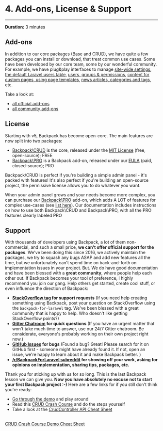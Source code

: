 # 4. Add-ons, License & Support

---

**Duration:** 3 minutes

<a name="add-ons"></a>
## Add-ons

In addition to our core packages (Base and CRUD), we have quite a few packages you can install or download, that treat common use cases. Some have been developed by our core team, some by our wonderful community. For example, we have plug&play interfaces to manage [site-wide settings](https://github.com/Laravel-Backpack/Settings), [the default Laravel users table](https://github.com/eduardoarandah/UserManager), [users, groups & permissions](https://github.com/Laravel-Backpack/PermissionManager), [content for custom pages, using page templates](https://github.com/Laravel-Backpack/PageManager), [news articles, categories and tags](https://github.com/Laravel-Backpack/NewsCRUD), etc.

Take a look at:
- [all official add-ons](/docs/{{version}}/add-ons-official)
- [all community add-ons](/docs/{{version}}/add-ons-community)

<a name="license"></a>
## License


Starting with v5, Backpack has become open-core. The main features are now split into two packages:

- [Backpack\CRUD](https://github.com/laravel-backpack/crud) is the core, released under the [MIT License](https://github.com/Laravel-Backpack/CRUD/blob/master/LICENSE.md) (free, open-source); <span class="badge badge-pill badge-success">FREE</span>
- [Backpack\PRO](https://backpackforlaravel.com/products/pro-for-unlimited-projects) is a Backpack add-on, released under our [EULA](https://backpackforlaravel.com/eula) (paid, closed-source); <span class="badge badge-pill badge-info">PRO</span>

Backpack\CRUD is perfect if you're building a simple admin panel - it's packed with features! It's also perfect if you're building an open-source project, the permissive license allows you to do whatever you want.

When your admin panel grows and your needs become more complex, you can purchase our [Backpack\PRO](https://backpackforlaravel.com/products/pro-for-unlimited-projects) add-on, which adds A LOT of features for complex use-cases (see [list here]([Backpack\Pro](https://backpackforlaravel.com/products/pro-for-unlimited-projects))). Our documentation includes instructions on how to use both Backpack\CRUD and Backpack\PRO, with all the PRO features clearly labeled <span class="badge badge-pill badge-info">PRO</span>


<a name="support"></a>
## Support

With thousands of developers using Backpack, a lot of them non-commercial, and such a small price, **we can't offer official support for the packages**. We've been doing this since 2016, we actively maintain the packages, we try to squash any bugs ASAP and add new features all the time, but we unfortunately can't spend time on back-and-forth on implementation issues in your project. But. We do have good documentation and have been blessed with a **great community**, where people help each other out. If Backpack becomes your tool of preference, I highly recommend you join our gang. Help others get started, create cool stuff, or even influence the direction of Backpack: 

- **[StackOverflow tag](https://stackoverflow.com/questions/tagged/backpack-for-laravel) for support requests** (If you need help creating something using Backpack, post your question on StackOverflow using the ```backpack-for-laravel``` tag. We've been blessed with a great community that is happy to help. Who doesn't like getting StackOverflow points?)
- **[Gitter Chatroom](https://gitter.im/BackpackForLaravel/Lobby) for quick questions** (If you have an urgent matter that won't take much time to answer, use our 24/7 Gitter chatroom. Be considerate, everyone's probably working on their own project right now.)
- **[GitHub Issues](https://github.com/laravel-backpack/) for bugs** (Found a bug? Great! Please search for it on GitHub first - someone might have already found it. If not, open an issue, we're happy to learn about it and make Backpack better. )
- **[/r/BackpackForLaravel subreddit](https://www.reddit.com/r/BackpackForLaravel/) for showing off your work, asking for opinions on implementation, sharing tips, packages, etc.**
 
Thank you for sticking up with us for so long. This is the last Backpack lesson we can give you. **Now you have absolutely no excuse not to start your first Backpack project :-)** Here are a few links for if you still don't think you're ready:

- [Go through the demo](/docs/{{version}}/demo) and play around
- Read this [CRUD Crash Course](/docs/{{version}}/crud-tutorial) and do the steps yourself
- Take a look at the [CrudController API Cheat Sheet](/docs/{{version}}/crud-cheat-sheet)


<br>
<a href="/docs/{{version}}/crud-tutorial" class="btn btn-info shadow">
  CRUD Crash Course
</a>
<a href="/docs/{{version}}/demo" class="btn btn-outline-info shadow">
  Demo
</a>
<a href="/docs/{{version}}/crud-cheat-sheet" class="btn btn-outline-info shadow">
  Cheat Sheet
</a>
